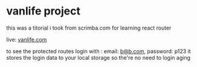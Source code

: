 # vanlife project
this was a titorial i took from scrimba.com for learning react router


live: [vanlife.com](https://vanlife-react-router-course.netlify.app)


to see the protected routes login with : email: b@b.com, password: p123 it stores the login data to your local storage so the're no need to login aging
